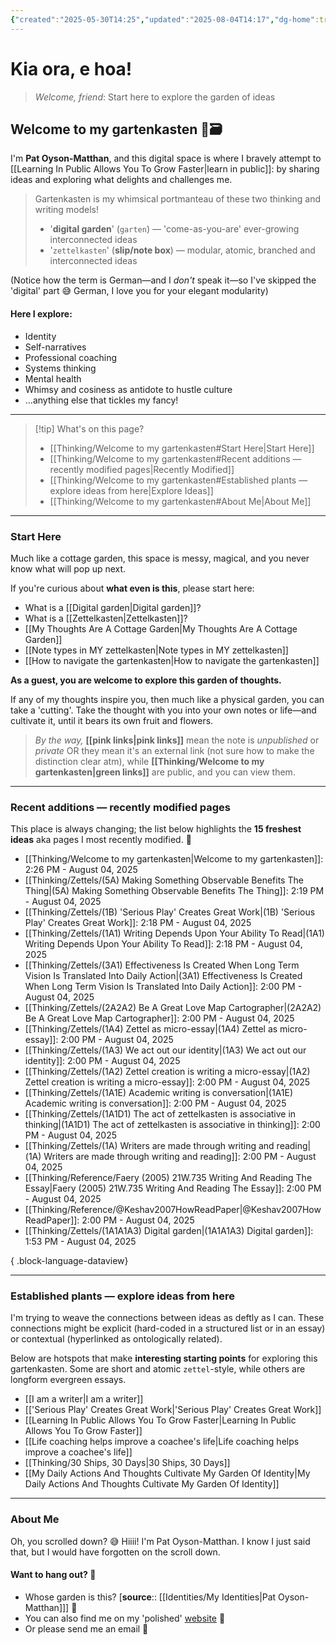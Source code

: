 ```yaml
---
{"created":"2025-05-30T14:25","updated":"2025-08-04T14:17","dg-home":true,"dg-publish":true,"noteIcon":"signpost","aliases":["Gartenkasten"],"dg-path":"Welcome to my gartenkasten.md","permalink":"/welcome-to-my-gartenkasten/","tags":["gardenEntry"],"dgPassFrontmatter":true}
---
```


# Kia ora, e hoa! 
> _Welcome, friend_: Start here to explore the garden of ideas

## Welcome to my gartenkasten 🌱🗃️

I'm **Pat Oyson-Matthan**, and this digital space is where I bravely attempt to [[Learning In Public Allows You To Grow Faster\|learn in public]]: by sharing ideas and exploring what delights and challenges me.

> Gartenkasten is my whimsical portmanteau of these two thinking and writing models! 
> - '**digital garden**' (`garten`) — 'come-as-you-are' ever-growing interconnected ideas 
> - '`zettelkasten`' (**slip/note box**) — modular, atomic, branched and interconnected ideas 

(Notice how the term is German—and I _don't_ speak it—so I've skipped the 'digital' part 😅 German, I love you for your elegant modularity)

#### Here I explore: 
- Identity
- Self-narratives
- Professional coaching 
- Systems thinking
- Mental health 
- Whimsy and cosiness as antidote to hustle culture 
- ...anything else that tickles my fancy!

--- 

> [!tip] What's on this page? 
> - [[Thinking/Welcome to my gartenkasten#Start Here\|Start Here]]
> - [[Thinking/Welcome to my gartenkasten#Recent additions — recently modified pages\|Recently Modified]]
> - [[Thinking/Welcome to my gartenkasten#Established plants — explore ideas from here\|Explore Ideas]]
> - [[Thinking/Welcome to my gartenkasten#About Me\|About Me]]

---

### Start Here 

Much like a cottage garden, this space is messy, magical, and you never know what will pop up next. 

If you're curious about **what even is this**, please start here: 
- What is a [[Digital garden\|Digital garden]]?
- What is a [[Zettelkasten\|Zettelkasten]]?
- [[My Thoughts Are A Cottage Garden\|My Thoughts Are A Cottage Garden]]
- [[Note types in MY zettelkasten\|Note types in MY zettelkasten]]
- [[How to navigate the gartenkasten\|How to navigate the gartenkasten]]

**As a guest, you are welcome to explore this garden of thoughts.** 

If any of my thoughts inspire you, then much like a physical garden, you can take a 'cutting'. Take the thought with you into your own notes or life—and cultivate it, until it bears its own fruit and flowers. 

> _By the way,_ **[[pink links\|pink links]]** mean the note is _unpublished_ or _private_ OR they mean it's an external link (not sure how to make the distinction clear atm), while **[[Thinking/Welcome to my gartenkasten\|green links]]** are public, and you can view them. 

---
### Recent additions — recently modified pages

This place is always changing; the list below highlights the **15 freshest ideas** aka pages I most recently modified. 🍃
- [[Thinking/Welcome to my gartenkasten\|Welcome to my gartenkasten]]: 2:26 PM - August 04, 2025
- [[Thinking/Zettels/(5A) Making Something Observable Benefits The Thing\|(5A) Making Something Observable Benefits The Thing]]: 2:19 PM - August 04, 2025
- [[Thinking/Zettels/(1B) 'Serious Play' Creates Great Work\|(1B) 'Serious Play' Creates Great Work]]: 2:18 PM - August 04, 2025
- [[Thinking/Zettels/(1A1) Writing Depends Upon Your Ability To Read\|(1A1) Writing Depends Upon Your Ability To Read]]: 2:18 PM - August 04, 2025
- [[Thinking/Zettels/(3A1) Effectiveness Is Created When Long Term Vision Is Translated Into Daily Action\|(3A1) Effectiveness Is Created When Long Term Vision Is Translated Into Daily Action]]: 2:00 PM - August 04, 2025
- [[Thinking/Zettels/(2A2A2) Be A Great Love Map Cartographer\|(2A2A2) Be A Great Love Map Cartographer]]: 2:00 PM - August 04, 2025
- [[Thinking/Zettels/(1A4) Zettel as micro-essay\|(1A4) Zettel as micro-essay]]: 2:00 PM - August 04, 2025
- [[Thinking/Zettels/(1A3) We act out our identity\|(1A3) We act out our identity]]: 2:00 PM - August 04, 2025
- [[Thinking/Zettels/(1A2) Zettel creation is writing a micro-essay\|(1A2) Zettel creation is writing a micro-essay]]: 2:00 PM - August 04, 2025
- [[Thinking/Zettels/(1A1E) Academic writing is conversation\|(1A1E) Academic writing is conversation]]: 2:00 PM - August 04, 2025
- [[Thinking/Zettels/(1A1D1) The act of zettelkasten is associative in thinking\|(1A1D1) The act of zettelkasten is associative in thinking]]: 2:00 PM - August 04, 2025
- [[Thinking/Zettels/(1A) Writers are made through writing and reading\|(1A) Writers are made through writing and reading]]: 2:00 PM - August 04, 2025
- [[Thinking/Reference/Faery (2005) 21W.735 Writing And Reading The Essay\|Faery (2005) 21W.735 Writing And Reading The Essay]]: 2:00 PM - August 04, 2025
- [[Thinking/Reference/@Keshav2007HowReadPaper\|@Keshav2007HowReadPaper]]: 2:00 PM - August 04, 2025
- [[Thinking/Zettels/(1A1A1A3) Digital garden\|(1A1A1A3) Digital garden]]: 1:53 PM - August 04, 2025

{ .block-language-dataview}

--- 

### Established plants — explore ideas from here

I'm trying to weave the connections between ideas as deftly as I can. These connections might be explicit (hard-coded in a structured list or in an essay) or contextual (hyperlinked as ontologically related). 

Below are hotspots that make **interesting starting points** for exploring this gartenkasten. Some are short and atomic `zettel`-style, while others are longform evergreen essays. 

- [[I am a writer\|I am a writer]]
- [['Serious Play' Creates Great Work\|'Serious Play' Creates Great Work]]
- [[Learning In Public Allows You To Grow Faster\|Learning In Public Allows You To Grow Faster]]
- [[Life coaching  helps improve a coachee's life\|Life coaching  helps improve a coachee's life]]
- [[Thinking/30 Ships, 30 Days\|30 Ships, 30 Days]]
- [[My Daily Actions And Thoughts Cultivate My Garden Of Identity\|My Daily Actions And Thoughts Cultivate My Garden Of Identity]]

---

### About Me

Oh, you scrolled down? 😅 Hiiii! I'm Pat Oyson-Matthan. I know I just said that, but I would have forgotten on the scroll down. 

#### Want to hang out? 🌿 

- Whose garden is this? [**source**:: [[Identities/My Identities\|Pat Oyson-Matthan]]] 💖
- You can also find me on my 'polished' [website](https://patsitive.co.nz) 🌟
- Or please send me an email 📨 


